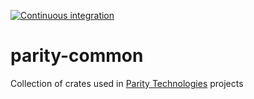 [![Continuous integration](https://github.com/paritytech/parity-common/actions/workflows/ci.yml/badge.svg)](https://github.com/paritytech/parity-common/actions/workflows/ci.yml)

# parity-common
Collection of crates used in [Parity Technologies](https://www.paritytech.io/) projects

